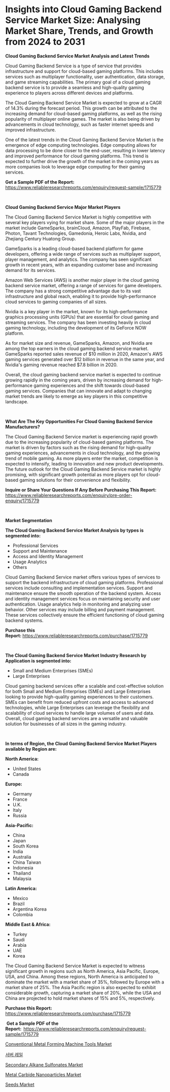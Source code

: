<p><h1>Insights into Cloud Gaming Backend Service Market Size: Analysing Market Share, Trends, and Growth from 2024 to 2031</h1></p><p><strong>Cloud Gaming Backend Service Market Analysis and Latest Trends</strong></p>
<p><p>Cloud Gaming Backend Service is a type of service that provides infrastructure and support for cloud-based gaming platforms. This includes services such as multiplayer functionality, user authentication, data storage, and game streaming capabilities. The primary goal of a cloud gaming backend service is to provide a seamless and high-quality gaming experience to players across different devices and platforms.</p><p>The Cloud Gaming Backend Service Market is expected to grow at a CAGR of 14.3% during the forecast period. This growth can be attributed to the increasing demand for cloud-based gaming platforms, as well as the rising popularity of multiplayer online games. The market is also being driven by advancements in cloud technology, such as faster internet speeds and improved infrastructure.</p><p>One of the latest trends in the Cloud Gaming Backend Service Market is the emergence of edge computing technologies. Edge computing allows for data processing to be done closer to the end-user, resulting in lower latency and improved performance for cloud gaming platforms. This trend is expected to further drive the growth of the market in the coming years as more companies look to leverage edge computing for their gaming services.</p></p>
<p><strong>Get a Sample PDF of the Report:&nbsp;</strong> <a href="https://www.reliableresearchreports.com/enquiry/request-sample/1715779">https://www.reliableresearchreports.com/enquiry/request-sample/1715779</a></p>
<p>&nbsp;</p>
<p><strong>Cloud Gaming Backend Service Major Market Players</strong></p>
<p><p>The Cloud Gaming Backend Service Market is highly competitive with several key players vying for market share. Some of the major players in the market include GameSparks, brainCloud, Amazon, PlayFab, Firebase, Photon, Tavant Technologies, Gamedonia, Heroic Labs, Nvidia, and Zhejiang Century Huatong Group.</p><p>GameSparks is a leading cloud-based backend platform for game developers, offering a wide range of services such as multiplayer support, player management, and analytics. The company has seen significant growth in recent years, with an expanding customer base and increasing demand for its services.</p><p>Amazon Web Services (AWS) is another major player in the cloud gaming backend service market, offering a range of services for game developers. The company has a strong competitive advantage due to its vast infrastructure and global reach, enabling it to provide high-performance cloud services to gaming companies of all sizes.</p><p>Nvidia is a key player in the market, known for its high-performance graphics processing units (GPUs) that are essential for cloud gaming and streaming services. The company has been investing heavily in cloud gaming technology, including the development of its GeForce NOW platform.</p><p>As for market size and revenue, GameSparks, Amazon, and Nvidia are among the top earners in the cloud gaming backend service market. GameSparks reported sales revenue of $10 million in 2020, Amazon's AWS gaming services generated over $12 billion in revenue in the same year, and Nvidia's gaming revenue reached $7.8 billion in 2020.</p><p>Overall, the cloud gaming backend service market is expected to continue growing rapidly in the coming years, driven by increasing demand for high-performance gaming experiences and the shift towards cloud-based gaming services. Companies that can innovate and adapt to changing market trends are likely to emerge as key players in this competitive landscape.</p></p>
<p>&nbsp;</p>
<p><strong>What Are The Key Opportunities For Cloud Gaming Backend Service Manufacturers?</strong></p>
<p><p>The Cloud Gaming Backend Service market is experiencing rapid growth due to the increasing popularity of cloud-based gaming platforms. The market is driven by factors such as the rising demand for high-quality gaming experiences, advancements in cloud technology, and the growing trend of mobile gaming. As more players enter the market, competition is expected to intensify, leading to innovation and new product developments. The future outlook for the Cloud Gaming Backend Service market is highly promising, with significant growth potential as more players opt for cloud-based gaming solutions for their convenience and flexibility.</p></p>
<p><strong>Inquire or Share Your Questions If Any Before Purchasing This Report:</strong> <a href="https://www.reliableresearchreports.com/enquiry/pre-order-enquiry/1715779">https://www.reliableresearchreports.com/enquiry/pre-order-enquiry/1715779</a></p>
<p>&nbsp;</p>
<p><strong>Market Segmentation</strong></p>
<p><strong>The Cloud Gaming Backend Service Market Analysis by types is segmented into:</strong></p>
<p><ul><li>Professional Services</li><li>Support and Maintenance</li><li>Access and Identity Management</li><li>Usage Analytics</li><li>Others</li></ul></p>
<p><p>Cloud Gaming Backend Service market offers various types of services to support the backend infrastructure of cloud gaming platforms. Professional services include consulting and implementation services. Support and maintenance ensure the smooth operation of the backend system. Access and identity management services focus on maintaining security and user authentication. Usage analytics help in monitoring and analyzing user behavior. Other services may include billing and payment management. These services collectively ensure the efficient functioning of cloud gaming backend systems.</p></p>
<p><strong>Purchase this Report:&nbsp;</strong><a href="https://www.reliableresearchreports.com/purchase/1715779">https://www.reliableresearchreports.com/purchase/1715779</a></p>
<p>&nbsp;</p>
<p><strong>The Cloud Gaming Backend Service Market Industry Research by Application is segmented into:</strong></p>
<p><ul><li>Small and Medium Enterprises (SMEs)</li><li>Large Enterprises</li></ul></p>
<p><p>Cloud gaming backend services offer a scalable and cost-effective solution for both Small and Medium Enterprises (SMEs) and Large Enterprises looking to provide high-quality gaming experiences to their customers. SMEs can benefit from reduced upfront costs and access to advanced technologies, while Large Enterprises can leverage the flexibility and scalability of cloud services to handle large volumes of users and data. Overall, cloud gaming backend services are a versatile and valuable solution for businesses of all sizes in the gaming industry.</p></p>
<p>&nbsp;</p>
<p><strong>In terms of Region, the Cloud Gaming Backend Service Market Players available by Region are:</strong></p>
<p>
    <p> <strong> North America: </strong>
        <ul>
            <li>United States</li>
            <li>Canada</li>
        </ul>
        </p> 
    <p> <strong> Europe: </strong>
        <ul>
            <li>Germany</li>
            <li>France</li>
            <li>U.K.</li>
            <li>Italy</li>
            <li>Russia</li>
        </ul>
        </p> 
    <p> <strong> Asia-Pacific: </strong>
        <ul>
            <li>China</li>
            <li>Japan</li>
            <li>South Korea</li>
            <li>India</li>
            <li>Australia</li>
            <li>China Taiwan</li>
            <li>Indonesia</li>
            <li>Thailand</li>
            <li>Malaysia</li>
        </ul>
        </p> 
    <p> <strong> Latin America: </strong>
        <ul>
            <li>Mexico</li>
            <li>Brazil</li>
            <li>Argentina Korea</li>
            <li>Colombia</li>
        </ul>
        </p> 
    <p> <strong> Middle East & Africa: </strong>
        <ul>
            <li>Turkey</li>
            <li>Saudi</li>
            <li>Arabia</li>
            <li>UAE</li>
            <li>Korea</li>
        </ul>
    </p>
    </p>
<p><p>The Cloud Gaming Backend Service Market is expected to witness significant growth in regions such as North America, Asia Pacific, Europe, USA, and China. Among these regions, North America is anticipated to dominate the market with a market share of 35%, followed by Europe with a market share of 25%. The Asia Pacific region is also expected to exhibit considerable growth, capturing a market share of 20%, while the USA and China are projected to hold market shares of 15% and 5%, respectively.</p></p>
<p><strong>Purchase this Report: </strong><a href="https://www.reliableresearchreports.com/purchase/1715779">https://www.reliableresearchreports.com/purchase/1715779</a></p>
<p>&nbsp;<strong>Get a Sample PDF of the Report:&nbsp;&nbsp;</strong><a href="https://www.reliableresearchreports.com/enquiry/request-sample/1715779">https://www.reliableresearchreports.com/enquiry/request-sample/1715779</a></p>
<p><strong></strong></p>
<p><p><a href="https://summer-dogwood-3e9.notion.site/Global-Conventional-Metal-Forming-Machine-Tools-Market-by-Types-Applications-and-Major-Players-wi-71573b371f5544e897f9487bedf1a4e3">Conventional Metal Forming Machine Tools Market</a></p><p><a href="https://medium.com/@royross51/%EC%84%9C%EB%B2%84-%EB%A0%88%EC%9D%BC-%EC%8B%9C%EC%9E%A5-%EA%B7%9C%EB%AA%A8-cagr-%ED%8A%B8%EB%A0%8C%EB%93%9C-2024-2030-e3bf95df4563">서버 레일</a></p><p><a href="https://view.publitas.com/reportprime-1/secondary-alkane-sulfonates-market-size-reflecting-a-forecast-till-2031-market-by-type-by-application-and-by-geography/">Secondary Alkane Sulfonates Market</a></p><p><a href="https://funky-papaya-cf4.notion.site/Metal-Carbide-Nanoparticles-Market-Size-and-Examines-its-Market-Scope-with-a-Primary-Focus-on-Grow-6cc50d9a24234349adb92e897279426f">Metal Carbide Nanoparticles Market</a></p><p><a href="https://view.publitas.com/reportprime-1/seeds-market-with-the-goal-of-estimating-the-market-size-and-future-growth-potential-of-various-market-segments-based-on-component-applications-end-user-and-region/">Seeds Market</a></p></p>